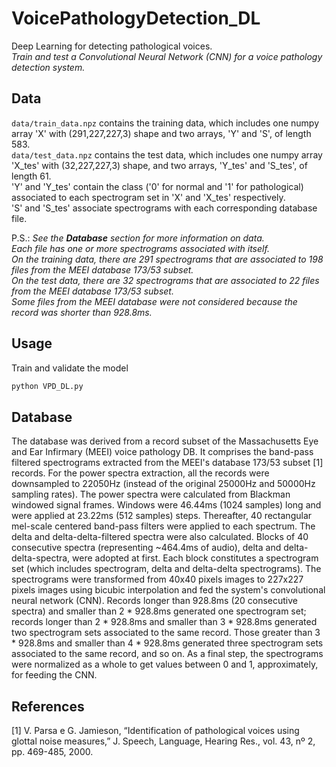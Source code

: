 # VoicePathologyDetection_DL
 Deep Learning for detecting pathological voices.<br>
 <i>Train and test a Convolutional Neural Network (CNN) for a voice pathology detection system.</i>


## Data
`data/train_data.npz` contains the training data, which includes one numpy array 'X' with (291,227,227,3) shape and two arrays, 'Y' and 'S', of length 583.<br>
`data/test_data.npz` contains the test data, which includes one numpy array 'X_tes' with (32,227,227,3) shape, and two arrays, 'Y_tes' and 'S_tes', of length 61.<br>
'Y' and 'Y_tes' contain the class ('0' for normal and '1' for pathological) associated to each spectrogram set in 'X' and 'X_tes' respectively.<br>
'S' and 'S_tes' associate spectrograms with each corresponding database file.

P.S.: <i>See the <b>Database</b> section for more information on data.<br>
Each file has one or more spectrograms associated with itself.<br>
On the training data, there are 291 spectrograms that are associated to 198 files from the MEEI database 173/53 subset.<br>
On the test data, there are 32 spectrograms that are associated to 22 files from the MEEI database 173/53 subset.<br>
Some files from the MEEI database were not considered because the record was shorter than 928.8ms.</i>


## Usage
Train and validate the model
```bash
python VPD_DL.py
```


## Database
The database was derived from a record subset of the Massachusetts Eye and Ear Infirmary (MEEI) voice pathology DB. It comprises the band-pass filtered spectrograms extracted from the MEEI's database 173/53 subset [1] records. For the power spectra extraction, all the records were downsampled to 22050Hz (instead of the original 25000Hz and 50000Hz sampling rates). The power spectra were calculated from Blackman windowed signal frames. Windows were 46.44ms (1024 samples) long and were applied at 23.22ms (512 samples) steps. Thereafter, 40 rectangular mel-scale centered band-pass filters were applied to each spectrum. The delta and delta-delta-filtered spectra were also calculated. Blocks of 40 consecutive spectra (representing ~464.4ms of audio), delta and delta-delta-spectra, were adopted at first. Each block constitutes a spectrogram set (which includes spectrogram, delta and delta-delta spectrograms). The spectrograms were transformed from 40x40 pixels images to 227x227 pixels images using bicubic interpolation and fed the system's convolutional neural network (CNN). Records longer than 928.8ms (20 consecutive spectra) and smaller than 2 * 928.8ms generated one spectrogram set; records longer than 2 * 928.8ms and smaller than 3 * 928.8ms generated two spectrogram sets associated to the same record. Those greater than 3 * 928.8ms and smaller than 4 * 928.8ms generated three spectrogram sets associated to the same record, and so on. As a final step, the spectrograms were normalized as a whole to get values between 0 and 1, approximately, for feeding the CNN.


## References
[1] V. Parsa e G. Jamieson, “Identification of pathological voices using glottal noise measures,” J. Speech, Language, Hearing Res., vol. 43, nº 2, pp. 469-485, 2000. 